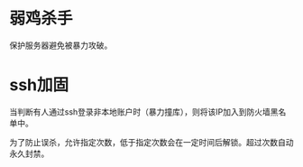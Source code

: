 # 弱鸡杀手

保护服务器避免被暴力攻破。



# ssh加固

当判断有人通过ssh登录非本地账户时（暴力撞库），则将该IP加入到防火墙黑名单中。

为了防止误杀，允许指定次数，低于指定次数会在一定时间后解锁。超过次数自动永久封禁。


